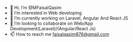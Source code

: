 - 👋 Hi, I’m @MFaisalQasim
- 👀 I’m interested in Web developing
- 🌱 I’m currently working on Laravel, Angular And React JS
- 💞️ I’m looking to collaborate on Web/App Development(Laravel)/(Angular/React Js)  
- 📫 How to reach me faisalqasim876@gmail.com

<!---
MFaisalQasim/MFaisalQasim is a ✨ special ✨ repository because its `README.md` (this file) appears on your GitHub profile.
You can click the Preview link to take a look at your changes.
--->
